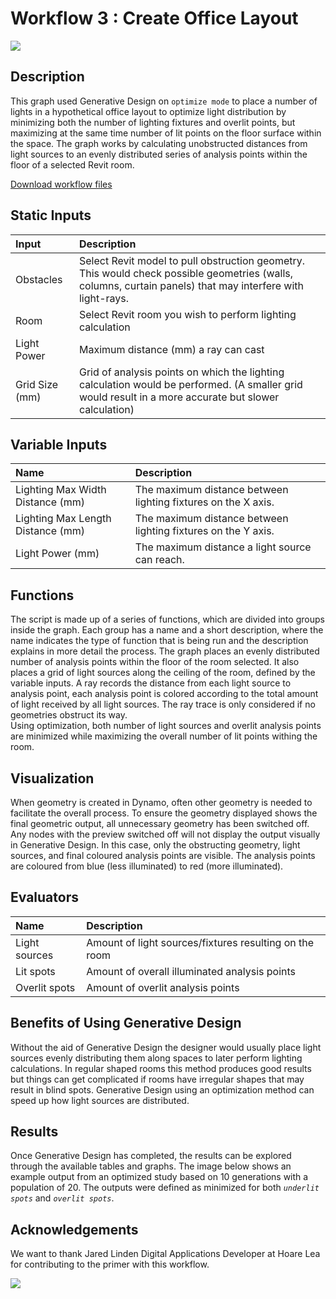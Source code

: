 # Workflow 3 : Create Office Layout

![](../../.gitbook/assets/workflowmep1.gif)

## Description
This graph used Generative Design on `optimize mode` to place a number of lights in a hypothetical office layout to optimize light distribution by minimizing both the number of lighting fixtures and overlit points, but maximizing at the same time number of lit points on the floor surface within the space. 
The graph works by calculating unobstructed distances from light sources to an evenly distributed series of analysis points within the floor of a selected Revit room.

[Download workflow files](https://github.com/DynamoDS/RefineryPrimer/releases/download/samples-v1/04-03-01_Distributing-lights.zip)

## Static Inputs 
| Input                              | Description                                                  |
| :-------------------------------- | :------------------------------------------------------------ |
| Obstacles                         | Select Revit model to pull obstruction geometry. This would check possible geometries (walls, columns, curtain panels) that may interfere with light-rays. |
| Room                              | Select Revit room you wish to perform lighting calculation    |
| Light Power                       | Maximum distance (mm) a ray can cast                          |
| Grid Size (mm)                    | Grid of analysis points on which the lighting calculation would be performed. (A smaller grid would result in a more accurate but slower calculation) |

## Variable Inputs
| Name                              | Description                                                   |
| :-------------------------------- | :------------------------------------------------------------ |
| Lighting Max Width Distance (mm)  | The maximum distance between lighting fixtures on the X axis. |
| Lighting Max Length Distance (mm) | The maximum distance between lighting fixtures on the Y axis. |
| Light Power (mm)                  | The maximum distance a light source can reach.                |

## Functions

The script is made up of a series of functions, which are divided into groups inside the graph. Each group has a name and a short description, where the name indicates the type of function that is being run and the description explains in more detail the process. The graph places an evenly distributed number of analysis points within the floor of the room selected. It also places a grid of light sources along the ceiling of the room, defined by the variable inputs. A ray records the distance from each light source to analysis point, each analysis point is colored according to the total amount of light received by all light sources. The ray trace is only considered if no geometries obstruct its way.  
Using optimization, both number of light sources and overlit analysis points are minimized while maximizing the overall number of lit points withing the room.

## Visualization
When geometry is created in Dynamo, often other geometry is needed to facilitate the overall process. To ensure the geometry displayed shows the final geometric output, all unnecessary geometry has been switched off. Any nodes with the preview switched off will not display the output visually in Generative Design. In this case, only the obstructing geometry, light sources, and final coloured analysis points are visible. The analysis points are coloured from blue (less illuminated) to red (more illuminated).
## Evaluators

| Name | Description |
| :--- | :--- |
| Light sources | Amount of light sources/fixtures resulting on the room |
| Lit spots     | Amount of overall illuminated analysis points          |
| Overlit spots | Amount of overlit analysis points                      |
## Benefits of Using Generative Design
Without the aid of Generative Design the designer would usually place light sources evenly distributing them along spaces to later perform lighting calculations. In regular shaped rooms this method produces good results but things can get complicated if  rooms have irregular shapes that may result in blind spots. Generative Design using an optimization method can speed up how light sources are distributed. 
## Results
Once Generative Design has completed, the results can be explored through the available tables and graphs. The image below shows an example output from an optimized study based on 10 generations with a population of 20. The outputs were defined as minimized for both _`underlit spots`_ and _`overlit spots`_.

## Acknowledgements
We want to thank Jared Linden Digital Applications Developer at Hoare Lea for contributing to the primer with this workflow. 


![](../../.gitbook/assets/workflowsmep2.png)

